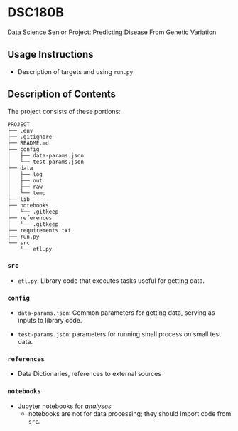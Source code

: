 # DSC180B
Data Science Senior Project: Predicting Disease From Genetic Variation

## Usage Instructions

* Description of targets and using `run.py`

## Description of Contents

The project consists of these portions:
```
PROJECT
├── .env
├── .gitignore
├── README.md
├── config
│   ├── data-params.json
│   └── test-params.json
├── data
│   ├── log
│   ├── out
│   ├── raw
│   └── temp
├── lib
├── notebooks
│   └── .gitkeep
├── references
│   └── .gitkeep
├── requirements.txt
├── run.py
└── src
    └── etl.py
```

### `src`

* `etl.py`: Library code that executes tasks useful for getting data.

### `config`

* `data-params.json`: Common parameters for getting data, serving as
  inputs to library code.
  
* `test-params.json`: parameters for running small process on small
  test data.

### `references`

* Data Dictionaries, references to external sources

### `notebooks`

* Jupyter notebooks for *analyses*
  - notebooks are not for data processing; they should import code
    from `src`.
